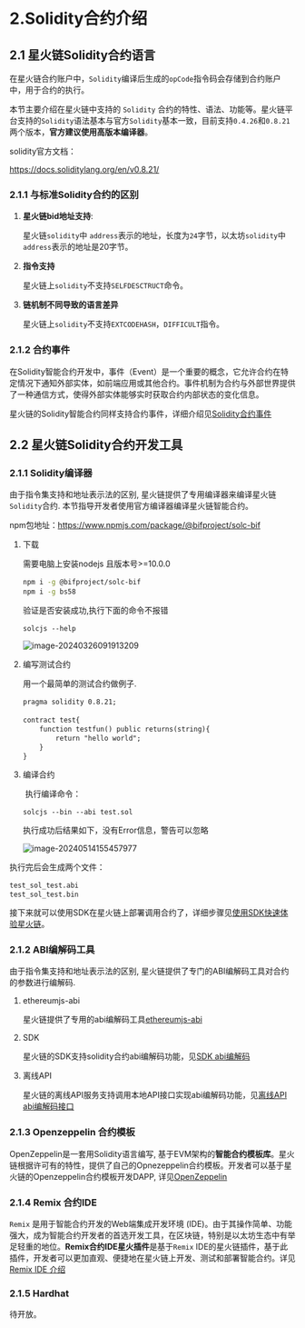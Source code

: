 

# 2.Solidity合约介绍

## 2.1 星火链Solidity合约语言

在星火链合约账户中，`Solidity`编译后生成的`opCode`指令码会存储到合约账户中，用于合约的执行。

本节主要介绍在星火链中支持的 `Solidity` 合约的特性、语法、功能等。星火链平台支持的`Solidity`语法基本与官方`Solidity`基本一致，目前支持`0.4.26`和`0.8.21`两个版本，**官方建议使用高版本编译器**。

solidity官方文档：

<https://docs.soliditylang.org/en/v0.8.21/>

### 2.1.1 与标准Solidity合约的区别

1. **星火链bid地址支持**: 

   星火链`solidity`中 `address`表示的地址，长度为`24`字节，以太坊`solidity`中`address`表示的地址是20字节。

1. **指令支持**

   星火链上`solidity`不支持`SELFDESCTRUCT`命令。

1. **链机制不同导致的语言差异**

   星火链上`solidity`不支持`EXTCODEHASH`，`DIFFICULT`指令。

### 2.1.2 合约事件

<a id="event"></a>

在Solidity智能合约开发中，事件（Event）是一个重要的概念，它允许合约在特定情况下通知外部实体，如前端应用或其他合约。事件机制为合约与外部世界提供了一种通信方式，使得外部实体能够实时获取合约内部状态的变化信息。

星火链的Solidity智能合约同样支持合约事件，详细介绍见[Solidity合约事件](./Event.md)

## 2.2 星火链Solidity合约开发工具

### 2.1.1 Solidity编译器

<a id="solidity_solc"></a>

由于指令集支持和地址表示法的区别, 星火链提供了专用编译器来编译星火链`Solidity`合约. 本节指导开发者使用官方编译器编译星火链智能合约。

npm包地址：https://www.npmjs.com/package/@bifproject/solc-bif 

1. 下载

   需要电脑上安装nodejs 且版本号>=10.0.0

   ```bash
   npm i -g @bifproject/solc-bif
   npm i -g bs58
   ```

   验证是否安装成功,执行下面的命令不报错

   ```shell
   solcjs --help
   ```

   ![image-20240326091913209](..\_static\images\image-20240326091913209.png)

2. 编写测试合约

   用一个最简单的测试合约做例子.

   ```
   pragma solidity 0.8.21;
   
   contract test{
       function testfun() public returns(string){
           return "hello world";
       }
   }
   ```

3. 编译合约

   ​	执行编译命令：

   ```shell
   solcjs --bin --abi test.sol
   ```

   执行成功后结果如下，没有Error信息，警告可以忽略

   ![image-20240514155457977](C:\Users\zhang\AppData\Roaming\Typora\typora-user-images\image-20240514155457977.png)

执行完后会生成两个文件：

```
test_sol_test.abi
test_sol_test.bin
```

接下来就可以使用SDK在星火链上部署调用合约了，详细步骤见[使用SDK快速体验星火链](../quickstart/使用SDK快速体验星火链.md#deploy_solidity)。

### 2.1.2 ABI编解码工具

由于指令集支持和地址表示法的区别, 星火链提供了专门的ABI编解码工具对合约的参数进行编解码.

1. ethereumjs-abi

   星火链提供了专用的abi编解码工具[ethereumjs-abi](https://www.npmjs.com/package/@bifproject/ethereumjs-abi)

2. SDK

   星火链的SDK支持solidity合约abi编解码功能，见[SDK abi编解码]()

3. 离线API

   星火链的离线API服务支持调用本地API接口实现abi编解码功能，见[离线API abi编解码接口]()

### 2.1.3 Openzeppelin 合约模板

OpenZeppelin是一套用Solidity语言编写, 基于EVM架构的**智能合约模板库**。星火链根据许可有的特性，提供了自己的Opnezeppelin合约模板。开发者可以基于星火链的Openzeppelin合约模板开发DAPP, 详见[OpenZeppelin](./Openzeppelin.md)

### 2.1.4 Remix 合约IDE

`Remix` 是用于智能合约开发的Web端集成开发环境 (IDE)。由于其操作简单、功能强大，成为智能合约开发者的首选开发工具，在区块链，特别是以太坊生态中有举足轻重的地位。**Remix合约IDE星火插件**是基于`Remix` IDE的星火链插件，基于此插件，开发者可以更加直观、便捷地在星火链上开发、测试和部署智能合约。详见[Remix IDE 介绍](../Remix合约IDE星火插件介绍.md)

### 2.1.5 Hardhat

待开放。
